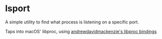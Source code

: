 # lsport

A simple utility to find what process is listening on a specific port.

Taps into macOS' libproc, using [andrewdavidmackenzie's libproc bindings](https://github.com/andrewdavidmackenzie/libproc-rs)